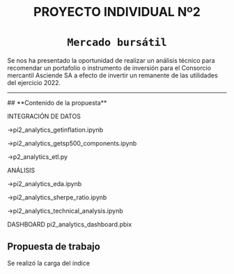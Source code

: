 <p align='center'>
<img src ./assets/pi2_analytics_readme_header.png">
<p>

<h1 align='center'>
 <b>PROYECTO INDIVIDUAL Nº2</b>
</h1>
 
# <h1 align="center">**`Mercado bursátil`**</h1>

<p>Se nos ha presentado la oportunidad de realizar un análisis técnico para recomendar un portafolio o instrumento de inversión para
el Consorcio mercantil Asciende SA a efecto de invertir un remanente de las utilidades del ejercicio 2022.

<hr>
## **Contenido de la propuesta**

<P>INTEGRACIÓN DE DATOS
<P> ->pi2_analytics_getinflation.ipynb
<P> ->pi2_analytics_getsp500_components.ipynb
<P> ->p2_analytics_etl.py


<P>ANÁLISIS
<P> ->pi2_analytics_eda.ipynb
<P> ->pi2_analytics_sherpe_ratio.ipynb
<P> ->pi2_analytics_technical_analysis.ipynb

<P>DASHBOARD
pi2_analytics_dashboard.pbix

## **Propuesta de trabajo**
Se realizó la carga del índice

